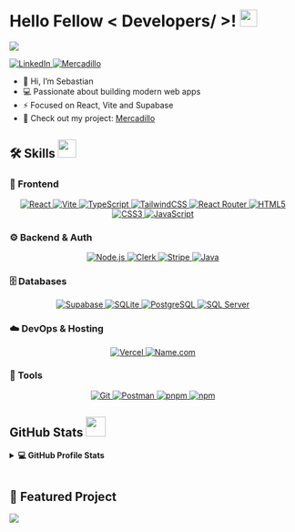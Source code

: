 <h1> Hello Fellow < Developers/ >! <img src="https://raw.githubusercontent.com/MartinHeinz/MartinHeinz/master/wave.gif" width=30px> </h1>
<p align='center'></p>

<p>
  <a href="https://github.com/DenverCoder1/readme-typing-svg">
    <img src="https://readme-typing-svg.herokuapp.com?&font=IBM+Plex+Sans&color=abcdef&size=20&lines=Welcome+to+my+GitHub+Profile!;I'm+a+Full+Stack+Developer;Building+with+React,+Vite+and+Supabase" />
  </a>
</p>

<a href="https://www.linkedin.com/in/sebastian-cabezas-quispe-26005b344/" target="_blank">
  <img alt="LinkedIn" src="https://img.shields.io/badge/LinkedIn-0077B5?style=for-the-badge&logo=linkedin&logoColor=white">
</a>   

<a href="https://www.mercadillo.app" target="_blank">
  <img alt="Mercadillo" src="https://img.shields.io/badge/Mercadillo.app-FF5733?style=for-the-badge&logo=google-chrome&logoColor=white">
</a>

- 👋 Hi, I’m Sebastian  
- 💻 Passionate about building modern web apps  
- ⚡ Focused on React, Vite and Supabase  
- 🚀 Check out my project: [Mercadillo](https://github.com/cabezassebastian/Mercadillo)

<h2> 🛠 Skills <img src="https://media2.giphy.com/media/QssGEmpkyEOhBCb7e1/giphy.gif" width=32px> </h2>

<!-- Frontend -->
<h3> 🎨 Frontend </h3>
<p align="center">
  <a href="https://react.dev/" target="_blank">
    <img alt="React" src="https://img.shields.io/badge/React-20232A?style=for-the-badge&logo=react&logoColor=61DAFB">
  </a>
  <a href="https://vitejs.dev/" target="_blank">
    <img alt="Vite" src="https://img.shields.io/badge/Vite-646CFF?style=for-the-badge&logo=vite&logoColor=white">
  </a>
  <a href="https://www.typescriptlang.org/" target="_blank">
    <img alt="TypeScript" src="https://img.shields.io/badge/TypeScript-3178C6?style=for-the-badge&logo=typescript&logoColor=white">
  </a>
  <a href="https://tailwindcss.com/" target="_blank">
    <img alt="TailwindCSS" src="https://img.shields.io/badge/TailwindCSS-38B2AC?style=for-the-badge&logo=tailwind-css&logoColor=white">
  </a>
  <a href="https://reactrouter.com/" target="_blank">
    <img alt="React Router" src="https://img.shields.io/badge/React_Router-CA4245?style=for-the-badge&logo=react-router&logoColor=white">
  </a>
  <a href="https://developer.mozilla.org/en-US/docs/Web/HTML" target="_blank">
    <img alt="HTML5" src="https://img.shields.io/badge/HTML5-E34F26?style=for-the-badge&logo=html5&logoColor=white">
  </a>
  <a href="https://developer.mozilla.org/en-US/docs/Web/CSS" target="_blank">
    <img alt="CSS3" src="https://img.shields.io/badge/CSS3-1572B6?style=for-the-badge&logo=css3&logoColor=white">
  </a>
  <a href="https://developer.mozilla.org/en-US/docs/Web/JavaScript" target="_blank">
    <img alt="JavaScript" src="https://img.shields.io/badge/JavaScript-F7DF1E?style=for-the-badge&logo=javascript&logoColor=black">
  </a>
</p>

<!-- Backend & Auth -->
<h3> ⚙️ Backend & Auth </h3>
<p align="center">
  <a href="https://nodejs.org/" target="_blank">
    <img alt="Node.js" src="https://img.shields.io/badge/Node.js-339933?style=for-the-badge&logo=node.js&logoColor=white">
  </a>
  <a href="https://clerk.com/" target="_blank">
    <img alt="Clerk" src="https://img.shields.io/badge/Clerk-3B82F6?style=for-the-badge&logo=clerk&logoColor=white">
  </a>
  <a href="https://stripe.com/" target="_blank">
    <img alt="Stripe" src="https://img.shields.io/badge/Stripe-626CD9?style=for-the-badge&logo=stripe&logoColor=white">
  </a>
  <a href="https://www.java.com/" target="_blank">
    <img alt="Java" src="https://img.shields.io/badge/Java-ED8B00?style=for-the-badge&logo=openjdk&logoColor=white">
  </a>
</p>

<!-- Databases -->
<h3> 🗄️ Databases </h3>
<p align="center">
  <a href="https://supabase.com/" target="_blank">
    <img alt="Supabase" src="https://img.shields.io/badge/Supabase-3ECF8E?style=for-the-badge&logo=supabase&logoColor=white">
  </a>
  <a href="https://www.sqlite.org/" target="_blank">
    <img alt="SQLite" src="https://img.shields.io/badge/SQLite-07405E?style=for-the-badge&logo=sqlite&logoColor=white">
  </a>
  <a href="https://www.postgresql.org/" target="_blank">
    <img alt="PostgreSQL" src="https://img.shields.io/badge/PostgreSQL-4169E1?style=for-the-badge&logo=postgresql&logoColor=white">
  </a>
  <a href="https://www.microsoft.com/en-us/sql-server" target="_blank">
    <img alt="SQL Server" src="https://img.shields.io/badge/SQL%20Server-CC2927?style=for-the-badge&logo=microsoftsqlserver&logoColor=white">
  </a>
</p>

<!-- DevOps / Hosting -->
<h3> ☁️ DevOps & Hosting </h3>
<p align="center">
  <a href="https://vercel.com/" target="_blank">
    <img alt="Vercel" src="https://img.shields.io/badge/Vercel-000000?style=for-the-badge&logo=vercel&logoColor=white">
  </a>
  <a href="https://www.name.com/" target="_blank">
    <img alt="Name.com" src="https://img.shields.io/badge/Name.com-2C5BB4?style=for-the-badge&logo=Namecheap&logoColor=white">
  </a>
</p>


<!-- Tools -->
<h3> 🔧 Tools </h3>
<p align="center">
  <a href="https://git-scm.com/" target="_blank">
    <img alt="Git" src="https://img.shields.io/badge/Git-F05032?style=for-the-badge&logo=git&logoColor=white">
  </a>
  <a href="https://www.postman.com/" target="_blank">
    <img alt="Postman" src="https://img.shields.io/badge/Postman-FF6C37?style=for-the-badge&logo=postman&logoColor=white">
  </a>
  <a href="https://pnpm.io/" target="_blank">
    <img alt="pnpm" src="https://img.shields.io/badge/pnpm-F69220?style=for-the-badge&logo=pnpm&logoColor=white">
  </a>
  <a href="https://www.npmjs.com/" target="_blank">
    <img alt="npm" src="https://img.shields.io/badge/npm-CB3837?style=for-the-badge&logo=npm&logoColor=white">
  </a>
</p>



<h2> GitHub Stats <img src="https://i.pinimg.com/originals/65/c4/f4/65c4f452571be1261e9c623f7da488ac.gif" width=35px> </h2>

<details>
  <summary><b>💻 GitHub Profile Stats</b></summary>
  <br/>
  <p align="center">
    <a href="https://github.com/anuraghazra/github-readme-stats">
      <img alt="Sebastian's Github Stats" src="https://github-readme-stats.vercel.app/api?username=cabezassebastian&show_icons=true&count_private=true&theme=algolia" height="192px"/>
    </a>
    <br/>
    &nbsp;
    <img src="https://github-readme-stats.vercel.app/api/top-langs?username=cabezassebastian&show_icons=true&locale=en&layout=compact&theme=algolia" alt="cabezassebastian" height="192px"/>
    <br/>
  </p>
</details>

<br/>

## 🚀 Featured Project
<a href="https://github.com/cabezassebastian/Mercadillo">
  <img align="center" src="https://github-readme-stats.vercel.app/api/pin/?username=cabezassebastian&repo=Mercadillo&theme=onedark" />
</a>
